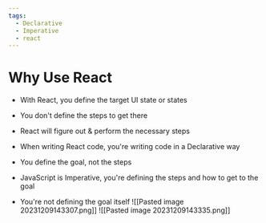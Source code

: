 ```yaml
---
tags:
  - Declarative
  - Imperative
  - react
---
```

# Why Use React

* With React, you define the target UI state or states
* You don't define the steps to get there
* React will figure out & perform the necessary steps

* When writing React code, you're writing code in a Declarative way
* You define the goal, not the steps

* JavaScript is Imperative, you're defining the steps and how to get to the goal
* You're not defining the goal itself
![[Pasted image 20231209143307.png]]
![[Pasted image 20231209143335.png]]
